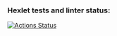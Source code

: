### Hexlet tests and linter status:
[![Actions Status](https://github.com/f4hr/frontend-project-lvl2/workflows/hexlet-check/badge.svg)](https://github.com/f4hr/frontend-project-lvl2/actions)